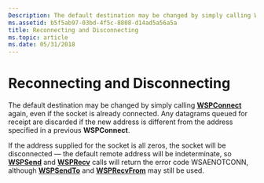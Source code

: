 ```yaml
---
Description: The default destination may be changed by simply calling WSPConnect again, even if the socket is already connected. Any datagrams queued for receipt are discarded if the new address is different from the address specified in a previous WSPConnect.
ms.assetid: b5f5ab97-03bd-4f5c-8808-d14ad5a56a5a
title: Reconnecting and Disconnecting
ms.topic: article
ms.date: 05/31/2018
---
```


# Reconnecting and Disconnecting

The default destination may be changed by simply calling [**WSPConnect**](https://msdn.microsoft.com/library/ms742272(v=VS.85).aspx) again, even if the socket is already connected. Any datagrams queued for receipt are discarded if the new address is different from the address specified in a previous **WSPConnect**.

If the address supplied for the socket is all zeros, the socket will be disconnected — the default remote address will be indeterminate, so [**WSPSend**](https://msdn.microsoft.com/library/ms742292(v=VS.85).aspx) and [**WSPRecv**](https://msdn.microsoft.com/library/ms742288(v=VS.85).aspx) calls will return the error code WSAENOTCONN, although [**WSPSendTo**](https://msdn.microsoft.com/library/ms742291(v=VS.85).aspx) and [**WSPRecvFrom**](https://msdn.microsoft.com/library/ms742287(v=VS.85).aspx) may still be used.

 

 




